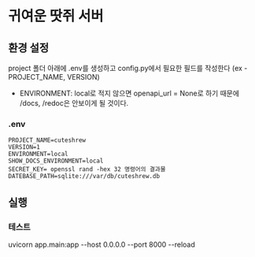 # 귀여운 땃쥐 서버

## 환경 설정
project 폴더 아래에 .env를 생성하고 config.py에서 필요한 필드를 작성한다 (ex - PROJECT_NAME, VERSION)
- ENVIRONMENT: local로 적지 않으면 openapi_url = None로 하기 때문에 /docs, /redoc은 안보이게 될 것이다.


### .env
```
PROJECT_NAME=cuteshrew
VERSION=1
ENVIRONMENT=local
SHOW_DOCS_ENVIRONMENT=local
SECRET_KEY= openssl rand -hex 32 명령어의 결과물
DATEBASE_PATH=sqlite:///var/db/cuteshrew.db
```

## 실행
### 테스트
uvicorn app.main:app --host 0.0.0.0 --port 8000 --reload
